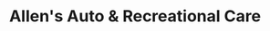 ---
title: "Allen's Auto & Recreational Care"
url: /rose-city/allens-auto-and-recreational-care/
shop: car repair
---